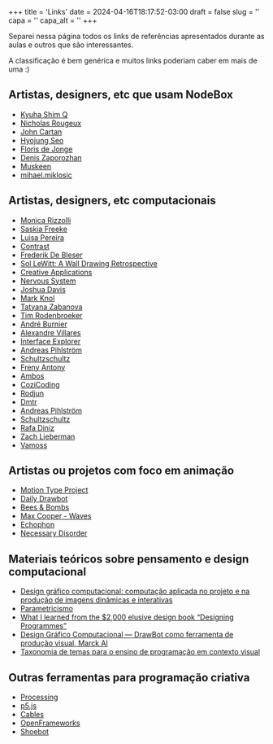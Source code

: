 +++
title = 'Links'
date = 2024-04-16T18:17:52-03:00
draft = false
slug = ''
capa = ''
capa_alt = ''
+++

Separei nessa página todos os links de referências apresentados durante as aulas e outros que são interessantes.

A classificação é bem genérica e muitos links poderiam caber em mais de uma :)

## Artistas, designers, etc que usam NodeBox
- [Kyuha Shim Q](http://code-type.com/)
- [Nicholas Rougeux](https://www.c82.net)
- [John Cartan](https://www.instagram.com/john.cartan/)
- [Hyojung Seo](https://www.instagram.com/seohyo/)
- [Floris de Jonge](https://www.instagram.com/dejongefloris/)
- [Denis Zaporozhan](https://www.instagram.com/peaceful_data/)
- [Muskeen](https://www.instagram.com/muskart__/)
- [mihael.miklosic](https://www.instagram.com/generative.graphics/)

## Artistas, designers, etc computacionais
- [Monica Rizzolli](https://cargocollective.com/monicarizzolli)
- [Saskia Freeke](http://sasj.nl/)
- [Luisa Pereira](http://www.luisapereira.net/)
- [Contrast](https://contrast.parts/)
- [Frederik De Bleser](https://www.enigmeta.com)
- [Sol LeWitt: A Wall Drawing Retrospective](https://massmoca.org/sol-lewitt/)
- [Creative Applications](www.creativeapplications.net)
- [Nervous System](https://n-e-r-v-o-u-s.com/)
- [Joshua Davis](https://joshuadavis.com/)
- [Mark Knol](https://www.flickr.com/photos/markknol)
- [Tatyana Zabanova](https://www.deviantart.com/tatasz)
- [Tim Rodenbroeker](https://www.instagram.com/tim_rodenbroeker/)
- [André Burnier](https://www.instagram.com/burnier/)
- [Alexandre Villares](https://www.instagram.com/a_b_a_villares/)
- [Interface Explorer](https://www.instagram.com/interface_explorer/)
- [Andreas Pihlström](https://www.instagram.com/suprb/)
- [Schultzschultz](https://www.instagram.com/schultzschultzgrafik/)
- [Freny Antony](https://www.instagram.com/procedural.disarray/)
- [Ambos](http://ambos.art.br/)
- [CoziCoding](https://www.twitch.tv/cozycoding)
- [Rodjun](https://www.twitch.tv/rodjunjun)
- [Dmtr](http://dmtr.org/)
- [Andreas Pihlström](https://www.instagram.com/suprb/)
- [Schultzschultz](https://www.instagram.com/schultzschultzgrafik/)
- [Rafa Diniz](https://www.instagram.com/rafaddiniz/)
- [Zach Lieberman](https://www.instagram.com/zach.lieberman/)
- [Vamoss](https://openprocessing.org/user/65884?view=sketches&o=48)


## Artistas ou projetos com foco em animação
- [Motion Type Project](https://motiontypeproject.com/)
- [Daily Drawbot](https://twitter.com/drawbotapp)
- [Bees & Bombs](https://beesandbombs.tumblr.com/)
- [Max Cooper - Waves](https://vimeo.com/178612704)
- [Echophon](http://echophon.tumblr.com/)
- [Necessary Disorder](https://necessary-disorder.tumblr.com)

## Materiais teóricos sobre pensamento e design computacional
- [Design gráfico computacional: computação aplicada no projeto e na produção de imagens dinâmicas e interativas](https://www.teses.usp.br/teses/disponiveis/16/16134/tde-12092014-122450/pt-br.php)
- [Parametricismo](http://parametricismo.blogspot.com/)
- [What I learned from the $2,000 elusive design book “Designing Programmes”](https://medium.com/svilenk/what-i-learned-from-the-2-000-elusive-design-book-designing-programmes-f518faefcf4b)
- [Design  Gráfico  Computacional — DrawBot  como  ferramenta  de  produção visual, Marck Al](https://files.cercomp.ufg.br/weby/up/777/o/18_drawbot.pdf)
- [Taxonomia de temas para o ensino de programação em contexto visual](https://abav.lugaralgum.com/mestrado/)

## Outras ferramentas para programação criativa

- [Processing](processing.org/)
- [p5.js](https://p5js.org/)
- [Cables](https://cables.gl/)
- [OpenFrameworks](https://openframeworks.cc)
- [Shoebot](https://shoebot.github.io/shoebot/)